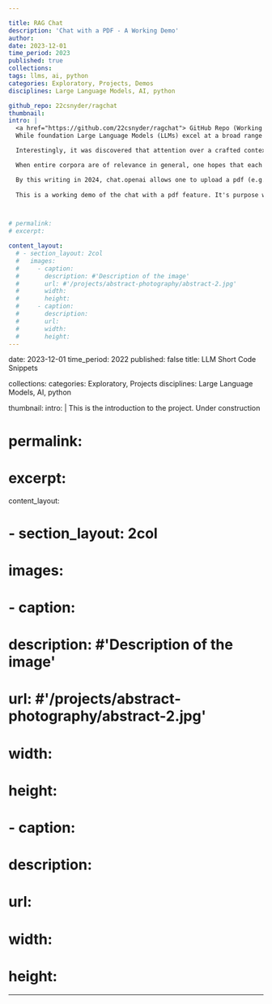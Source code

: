 ```yaml
---

title: RAG Chat
description: 'Chat with a PDF - A Working Demo'
author: 
date: 2023-12-01
time_period: 2023
published: true
collections: 
tags: llms, ai, python
categories: Exploratory, Projects, Demos
disciplines: Large Language Models, AI, python

github_repo: 22csnyder/ragchat
thumbnail: 
intro: |
  <a href="https://github.com/22csnyder/ragchat"> GitHub Repo (Working Demo) </a><br>
  While foundation Large Language Models (LLMs) excel at a broad range of non-technical domain tasks, they often struggle in deployment in niche (e.g. institution specific) situations as out-of-dataset challenges inevitably arise. The first solution proposed was to "fine-tune" the LLM model: to do the same as in the preparation of the foundation model, but with training data supplemented strategically with specialized task examples. 

  Interestingly, it was discovered that attention over a crafted context could supplement for training, as data-scientists augmented the language generation process by allowing attention (or at least initialization) over instructive corpora. This represented an interesting paradigm shift as the model itself was always previously--as an identify and a means of training--synonymous with its weights which defined the model. Now, the learned tasks could be augmentated without reference to the parameters at all!

  When entire corpora are of relevance in general, one hopes that each individual question only requires a subset of that context that can be retrieved as per relevance to each question, hence Retrieval Augmented Generation (RAG).

  By this writing in 2024, chat.openai allows one to upload a pdf (e.g. a resume) and ask questions about it, though no such feature existed at time of the original project summarized here. 
  
  This is a working demo of the chat with a pdf feature. It's purpose was to demonstrate the explore and demonstrate the utility and practicallity of RAG as a novel tool for context-aware language modeling.



# permalink:
# excerpt:

content_layout:
  # - section_layout: 2col
  #   images:
  #     - caption:
  #       description: #'Description of the image'
  #       url: #'/projects/abstract-photography/abstract-2.jpg'
  #       width:
  #       height:
  #     - caption:
  #       description:
  #       url:
  #       width:
  #       height:
---
```


date: 2023-12-01
time_period: 2022
published: false
title: LLM Short Code Snippets

collections:
categories: Exploratory, Projects 
disciplines: Large Language Models, AI, python

thumbnail: 
intro: |
  This is the introduction to the project. Under construction

# permalink:
# excerpt:

content_layout:
  # - section_layout: 2col
  #   images:
  #     - caption:
  #       description: #'Description of the image'
  #       url: #'/projects/abstract-photography/abstract-2.jpg'
  #       width:
  #       height:
  #     - caption:
  #       description:
  #       url:
  #       width:
  #       height:
---


